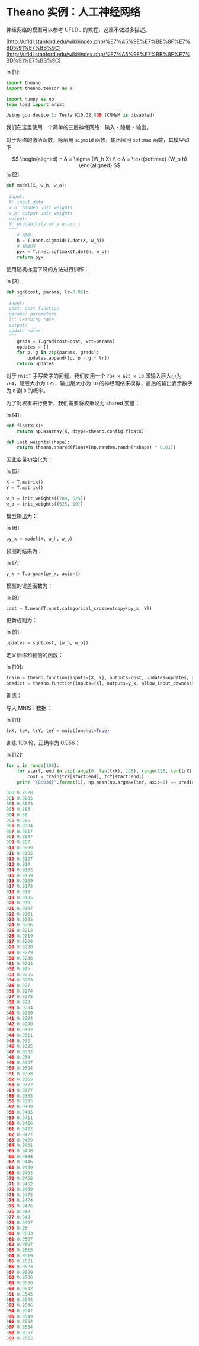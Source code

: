 # Theano 实例：人工神经网络

神经网络的模型可以参考 UFLDL 的教程，这里不做过多描述。

[http://ufldl.stanford.edu/wiki/index.php/%E7%A5%9E%E7%BB%8F%E7%BD%91%E7%BB%9C](http://ufldl.stanford.edu/wiki/index.php/%E7%A5%9E%E7%BB%8F%E7%BD%91%E7%BB%9C)

In [1]:

```py
import theano
import theano.tensor as T

import numpy as np
from load import mnist

```

```py
Using gpu device 1: Tesla K10.G2.8GB (CNMeM is disabled)

```

我们在这里使用一个简单的三层神经网络：输入 - 隐层 - 输出。

对于网络的激活函数，隐层用 `sigmoid` 函数，输出层用 `softmax` 函数，其模型如下：

$$ \begin{aligned} h & = \sigma (W_h X) \\ o & = \text{softmax} (W_o h) \end{aligned} $$In [2]:

```py
def model(X, w_h, w_o):
    """
 input:
 X: input data
 w_h: hidden unit weights
 w_o: output unit weights
 output:
 Y: probability of y given x
 """
    # 隐层
    h = T.nnet.sigmoid(T.dot(X, w_h))
    # 输出层
    pyx = T.nnet.softmax(T.dot(h, w_o))
    return pyx

```

使用随机梯度下降的方法进行训练：

In [3]:

```py
def sgd(cost, params, lr=0.05):
    """
 input:
 cost: cost function
 params: parameters
 lr: learning rate
 output:
 update rules
 """
    grads = T.grad(cost=cost, wrt=params)
    updates = []
    for p, g in zip(params, grads):
        updates.append([p, p - g * lr])
    return updates

```

对于 `MNIST` 手写数字的问题，我们使用一个 `784 × 625 × 10` 即输入层大小为 `784`，隐层大小为 `625`，输出层大小为 `10` 的神经网络来模拟，最后的输出表示数字为 `0` 到 `9` 的概率。

为了对权重进行更新，我们需要将权重设为 shared 变量：

In [4]:

```py
def floatX(X):
    return np.asarray(X, dtype=theano.config.floatX)

def init_weights(shape):
    return theano.shared(floatX(np.random.randn(*shape) * 0.01))

```

因此变量初始化为：

In [5]:

```py
X = T.matrix()
Y = T.matrix()

w_h = init_weights((784, 625))
w_o = init_weights((625, 10))

```

模型输出为：

In [6]:

```py
py_x = model(X, w_h, w_o)

```

预测的结果为：

In [7]:

```py
y_x = T.argmax(py_x, axis=1)

```

模型的误差函数为：

In [8]:

```py
cost = T.mean(T.nnet.categorical_crossentropy(py_x, Y))

```

更新规则为：

In [9]:

```py
updates = sgd(cost, [w_h, w_o])

```

定义训练和预测的函数：

In [10]:

```py
train = theano.function(inputs=[X, Y], outputs=cost, updates=updates, allow_input_downcast=True)
predict = theano.function(inputs=[X], outputs=y_x, allow_input_downcast=True)

```

训练：

导入 MNIST 数据：

In [11]:

```py
trX, teX, trY, teY = mnist(onehot=True)

```

训练 100 轮，正确率为 0.956：

In [12]:

```py
for i in range(100):
    for start, end in zip(range(0, len(trX), 128), range(128, len(trX), 128)):
        cost = train(trX[start:end], trY[start:end])
    print "{0:03d}".format(i), np.mean(np.argmax(teY, axis=1) == predict(teX))

```

```py
000 0.7028
001 0.8285
002 0.8673
003 0.883
004 0.89
005 0.895
006 0.8984
007 0.9017
008 0.9047
009 0.907
010 0.9089
011 0.9105
012 0.9127
013 0.914
014 0.9152
015 0.9159
016 0.9169
017 0.9173
018 0.918
019 0.9185
020 0.919
021 0.9197
022 0.9201
023 0.9205
024 0.9206
025 0.9212
026 0.9219
027 0.9228
028 0.9228
029 0.9229
030 0.9236
031 0.9244
032 0.925
033 0.9255
034 0.9263
035 0.927
036 0.9274
037 0.9278
038 0.928
039 0.9284
040 0.9289
041 0.9294
042 0.9298
043 0.9302
044 0.9311
045 0.932
046 0.9325
047 0.9332
048 0.934
049 0.9347
050 0.9354
051 0.9358
052 0.9365
053 0.9372
054 0.9377
055 0.9385
056 0.9395
057 0.9399
058 0.9405
059 0.9411
060 0.9416
061 0.9422
062 0.9427
063 0.9429
064 0.9431
065 0.9438
066 0.9444
067 0.9446
068 0.9449
069 0.9453
070 0.9458
071 0.9462
072 0.9469
073 0.9475
074 0.9474
075 0.9476
076 0.948
077 0.949
078 0.9497
079 0.95
080 0.9503
081 0.9507
082 0.9507
083 0.9515
084 0.9519
085 0.9521
086 0.9523
087 0.9529
088 0.9536
089 0.9538
090 0.9542
091 0.9545
092 0.9544
093 0.9546
094 0.9547
095 0.9549
096 0.9552
097 0.9554
098 0.9557
099 0.9562

```